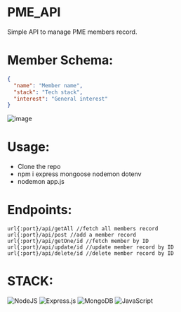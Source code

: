 # PME_API
Simple API to manage PME members record.

# Member Schema:

```json
{
  "name": "Member name",
  "stack": "Tech stack",
  "interest": "General interest"
}
```

![image](https://user-images.githubusercontent.com/92952014/221342050-4de7c671-dd7b-49dc-998e-c1ffe9b51092.png)


# Usage:

* Clone the repo
* npm i express mongoose nodemon dotenv
* nodemon app.js

# Endpoints:
```
url{:port}/api/getAll //fetch all members record
url{:port}/api/post //add a member record
url{:port}/api/getOne/id //fetch member by ID
url{:port}/api/update/id //update member record by ID
url{:port}/api/delete/id //delete member record by ID
```


# STACK:


![NodeJS](https://img.shields.io/badge/node.js-6DA55F?style=for-the-badge&logo=node.js&logoColor=white) ![Express.js](https://img.shields.io/badge/express.js-%23404d59.svg?style=for-the-badge&logo=express&logoColor=%2361DAFB) ![MongoDB](https://img.shields.io/badge/MongoDB-%234ea94b.svg?style=for-the-badge&logo=mongodb&logoColor=white) ![JavaScript](https://img.shields.io/badge/javascript-%23323330.svg?style=for-the-badge&logo=javascript&logoColor=%23F7DF1E)

